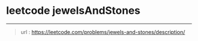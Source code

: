 # leetcode jewelsAndStones
---
> url : https://leetcode.com/problems/jewels-and-stones/description/

